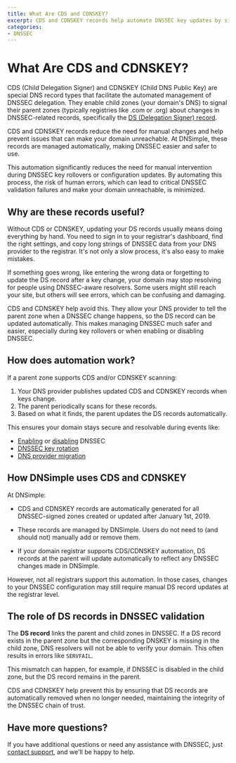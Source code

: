 ```yaml
---
title: What Are CDS and CDNSKEY?
excerpt: CDS and CDNSKEY records help automate DNSSEC key updates by signaling parent zones, reducing manual errors and keeping your domain resolvable.
categories:
- DNSSEC
---
```


# What Are CDS and CDNSKEY?

CDS (Child Delegation Signer) and CDNSKEY (Child DNS Public Key) are special DNS record types that facilitate the automated management of DNSSEC delegation. They enable child zones (your domain's DNS) to signal their parent zones (typically registries like .com or .org) about changes in DNSSEC-related records, specifically the [DS (Delegation Signer) record](/articles/what-are-ds-records/). 

CDS and CDNSKEY records reduce the need for manual changes and help prevent issues that can make your domain unreachable. At DNSimple, these records are managed automatically, making DNSSEC easier and safer to use.

This automation significantly reduces the need for manual intervention during DNSSEC key rollovers or configuration updates. By automating this process, the risk of human errors, which can lead to critical DNSSEC validation failures and make your domain unreachable, is minimized.

## Why are these records useful?

Without CDS or CDNSKEY, updating your DS records usually means doing everything by hand. You need to sign in to your registrar's dashboard, find the right settings, and copy long strings of DNSSEC data from your DNS provider to the registrar. It's not only a slow process, it's also easy to make mistakes.

If something goes wrong, like entering the wrong data or forgetting to update the DS record after a key change, your domain may stop resolving for people using DNSSEC-aware resolvers. Some users might still reach your site, but others will see errors, which can be confusing and damaging.

CDS and CDNSKEY help avoid this. They allow your DNS provider to tell the parent zone when a DNSSEC change happens, so the DS record can be updated automatically. This makes managing DNSSEC much safer and easier, especially during key rollovers or when enabling or disabling DNSSEC.

## How does automation work?

If a parent zone supports CDS and/or CDNSKEY scanning:

1. Your DNS provider publishes updated CDS and CDNSKEY records when keys change.
1. The parent periodically scans for these records.
1. Based on what it finds, the parent updates the DS records automatically.


This ensures your domain stays secure and resolvable during events like:

- [Enabling](/articles/enabling-dnssec/) or [disabling](/articles/disabling-dnssec/) DNSSEC
- [DNSSEC key rotation](/articles/rotate-dnssec-key/)
- [DNS provider migration](/articles/ds-records-changing-dns/)

## How DNSimple uses CDS and CDNSKEY

At DNSimple:

- CDS and CDNSKEY records are automatically generated for all DNSSEC-signed zones created or updated after January 1st, 2019.

- These records are managed by DNSimple. Users do not need to (and should not) manually add or remove them.
  
- If your domain registrar supports CDS/CDNSKEY automation, DS records at the parent will update automatically to reflect any DNSSEC changes made in DNSimple.

However, not all registrars support this automation. In those cases, changes to your DNSSEC configuration may still require manual DS record updates at the registrar level.


## The role of DS records in DNSSEC validation

The **DS record** links the parent and child zones in DNSSEC. If a DS record exists in the parent zone but the corresponding DNSKEY is missing in the child zone, DNS resolvers will not be able to verify your domain. This often results in errors like `SERVFAIL`.

This mismatch can happen, for example, if DNSSEC is disabled in the child zone, but the DS record remains in the parent.

CDS and CDNSKEY help prevent this by ensuring that DS records are automatically removed when no longer needed, maintaining the integrity of the DNSSEC chain of trust.


## Have more questions?

If you have additional questions or need any assistance with DNSSEC, just [contact support](https://dnsimple.com/feedback), and we'll be happy to help. 
